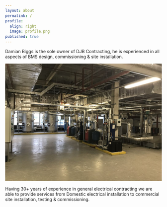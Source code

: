 ```yaml
---
layout: about
permalink: /
profile:
  align: right
  image: profile.png
published: true
---
```


Damian Biggs is the sole owner of DJB Contracting, he is experienced in all aspects of BMS design, commissioning & site installation. 

![Plant Room](/assets/images/plant-room.jpeg)

Having 30+ years of experience in general electrical contracting we are able to provide services from Domestic electrical installation to commercial site installation, testing & commissioning.
